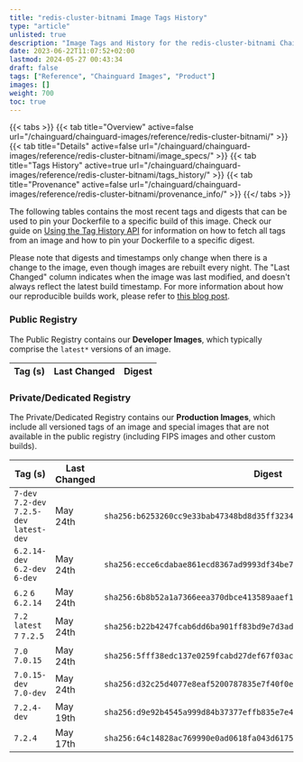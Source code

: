 ```yaml
---
title: "redis-cluster-bitnami Image Tags History"
type: "article"
unlisted: true
description: "Image Tags and History for the redis-cluster-bitnami Chainguard Image"
date: 2023-06-22T11:07:52+02:00
lastmod: 2024-05-27 00:43:34
draft: false
tags: ["Reference", "Chainguard Images", "Product"]
images: []
weight: 700
toc: true
---
```


{{< tabs >}}
{{< tab title="Overview" active=false url="/chainguard/chainguard-images/reference/redis-cluster-bitnami/" >}}
{{< tab title="Details" active=false url="/chainguard/chainguard-images/reference/redis-cluster-bitnami/image_specs/" >}}
{{< tab title="Tags History" active=true url="/chainguard/chainguard-images/reference/redis-cluster-bitnami/tags_history/" >}}
{{< tab title="Provenance" active=false url="/chainguard/chainguard-images/reference/redis-cluster-bitnami/provenance_info/" >}}
{{</ tabs >}}

The following tables contains the most recent tags and digests that can be used to pin your Dockerfile to a specific build of this image. Check our guide on [Using the Tag History API](/chainguard/chainguard-images/using-the-tag-history-api/) for information on how to fetch all tags from an image and how to pin your Dockerfile to a specific digest.

Please note that digests and timestamps only change when there is a change to the image, even though images are rebuilt every night. The "Last Changed" column indicates when the image was last modified, and doesn't always reflect the latest build timestamp. For more information about how our reproducible builds work, please refer to [this blog post](https://www.chainguard.dev/unchained/reproducing-chainguards-reproducible-image-builds).

### Public Registry
The Public Registry contains our **Developer Images**, which typically comprise the `latest*` versions of an image.

| Tag (s) | Last Changed | Digest |
|---------|--------------|--------|


### Private/Dedicated Registry
The Private/Dedicated Registry contains our **Production Images**, which include all versioned tags of an image and special images that are not available in the public registry (including FIPS images and other custom builds).

| Tag (s)                                     | Last Changed | Digest                                                                    |
|---------------------------------------------|--------------|---------------------------------------------------------------------------|
|  `7-dev` `7.2-dev` `7.2.5-dev` `latest-dev` | May 24th     | `sha256:b6253260cc9e33bab47348bd8d35ff32344a3ddc0e27131ede6f795b1ad02072` |
|  `6.2.14-dev` `6.2-dev` `6-dev`             | May 24th     | `sha256:ecce6cdabae861ecd8367ad9993df34be71a7e286a3e1cf26b160ead6a532ffe` |
|  `6.2` `6` `6.2.14`                         | May 24th     | `sha256:6b8b52a1a7366eea370dbce413589aaef1162a355489f3c093ba002abfb2d038` |
|  `7.2` `latest` `7` `7.2.5`                 | May 24th     | `sha256:b22b4247fcab6dd6ba901ff83bd9e7d3ad9e97d54abac423e00009786bbec9ce` |
|  `7.0` `7.0.15`                             | May 24th     | `sha256:5fff38edc137e0259fcabd27def67f03ac84d1f9eb237ddc3c15364c6ea1cce1` |
|  `7.0.15-dev` `7.0-dev`                     | May 24th     | `sha256:d32c25d4077e8eaf5200787835e7f40f0e78379a207925881e7888ef75f905bf` |
|  `7.2.4-dev`                                | May 19th     | `sha256:d9e92b4545a999d84b37377effb835e7e49040a81f0fdca6346bd7f1316d2e3b` |
|  `7.2.4`                                    | May 17th     | `sha256:64c14828ac769990e0ad0618fa043d6175ddccd6af3e10533c599a71aadbd437` |

